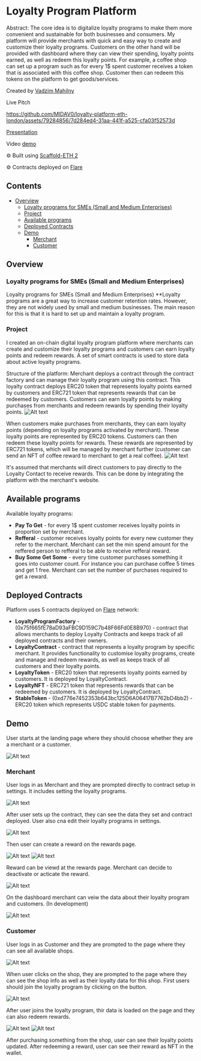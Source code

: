 # Loyalty Program Platform

Abstract: The core idea is to digitalize loyalty programs to make them more convenient and sustainable for both businesses and consumers. My platform will provide merchants with quick and easy way to create and customize their loyalty programs. Customers on the other hand will be provided with dashboard where they can view their spending, loyalty points earned, as well as redeem this loyalty points. For example, a coffee shop can set up a program such as for every 1$ spent customer receives a token that is associated with this coffee shop. Customer then can redeem this tokens on the platform to get goods/services.

Created by [Vadzim Mahilny](https://www.linkedin.com/in/vadzim-mahilny/)

Live Pitch

https://github.com/MIDAV0/loyalty-platform-eth-london/assets/79284856/7d284ed4-31aa-441f-a525-cfa03f52573d

[Presentation](https://www.canva.com/design/DAFyqBDy-Sw/GlzFLGKq6cbgrHBwpnJOJA/edit?utm_content=DAFyqBDy-Sw&utm_campaign=designshare&utm_medium=link2&utm_source=sharebutton)

Video [demo](https://drive.google.com/file/d/1g5tJsOYd4R0-0TINwypTByCozN1Y8T9T/view?usp=sharing)

⚙️ Built using [Scaffold-ETH 2](https://scaffoldeth.io/)

⚙️ Contracts deployed on [Flare](https://flare.network/)

## Contents

- [Overview](#overview)
  - [Loyalty programs for SMEs (Small and Medium Enterprises)](#loyalty-programs-for-smes-small-and-medium-enterprises)
  - [Project](#project)
  - [Available programs](#available-programs)
  - [Deployed Contracts](#deployed-contracts)
  - [Demo](#demo)
    - [Merchant](#merchant)
    - [Customer](#customer)

## Overview

### Loyalty programs for SMEs (Small and Medium Enterprises)
Loyalty programs for SMEs (Small and Medium Enterprises)
**Loyalty programs are a great way to increase customer retention rates. However, they are not widely used by small and medium businesses. The main reason for this is that it is hard to set up and maintain a loyalty program.

### Project

I created an on-chain digital loyalty program platform where merchants can create and customize their loyalty programs and customers can earn loyalty points and redeem rewards. A set of smart contracts is used to store data about active loyalty programs.

Structure of the platform:
Merchant deploys a contract through the contract factory and can manage their loyalty program using this contract. This loyalty contract deploys ERC20 token that represents loyalty points earned by customers and ERC721 token that represents rewards that can be redeemed by customers. Customers can earn loyalty points by making purchases from merchants and redeem rewards by spending their loyalty points.
![Alt text](<ETHLondon-Merchant Flow.png>)

When customers make purchases from merchants, they can earn loyalty points (depending on loyalty programs activated by merchant). These loyalty points are represented by ERC20 tokens. Customers can then redeem these loyalty points for rewards. These rewards are represented by ERC721 tokens, which will be managed by merchant further (customer can send an NFT of coffee reward to merchant to get a real coffee).
![Alt text](<ETHLondon-Customer Flow.png>)

It's assumed that merchants will direct customers to pay directly to the Loyalty Contact to receive rewards. This can be done by integrating the platform with the merchant's website. 

## Available programs

Available loyalty programs:
- **Pay To Get** - for every 1$ spent customer receives loyalty points in proportion set by merchant.
- **Refferal** - customer receives loyalty points for every new customer they refer to the merchant. Merchant can set the min spend amount for the reffered person to refferal to be able to receive refferal reward.
- **Buy Some Get Some** - every time customer purchases something it goes into customer count. For instance you can purchase coffee 5 times and get 1 free. Merchant can set the number of purchases required to get a reward.

## Deployed Contracts

Platform uses 5 contracts deployed on [Flare](https://flare.network/) network:
- **LoyaltyProgramFactory** - (0x75f665fE78aD93aFBC9D159C7b48F66Fd0E8B970) - contract that allows merchants to deploy Loyalty Contracts and keeps track of all deployed contracts and their owners.
- **LoyaltyContract** - contract that represents a loyalty program by specific merchant. It provides functionality to customise loyalty programs, create and manage and redeem rewards, as well as keeps track of all customers and their loyalty points.
- **LoyaltyToken** - ERC20 token that represents loyalty points earned by customers. It is deployed by LoyaltyContract.
- **LoyaltyNFT** - ERC721 token that represents rewards that can be redeemed by customers. It is deployed by LoyaltyContract.
- **StableToken** - (0xd776e7452353b643bc125D6A06417B7762bD4bb2) -  ERC20 token which represents USDC stable token for payments.

## Demo

User starts at the landing page where they should choose whether they are a merchant or a customer.

![Alt text](<Screenshot 2023-10-29 at 04.43.18.png>)

### Merchant
User logs in as Merchant and they are prompted directly to contract setup in settings. It includes setting the loyalty programs.

![Alt text](<Screenshot 2023-10-29 at 04.47.44.png>)

After user sets up the contract, they can see the data they set and contract deployed. User also cna edit their loyalty programs in settings.

![Alt text](<Screenshot 2023-10-29 at 04.51.02.png>)

Then user can create a reward on the rewards page.

![Alt text](<Screenshot 2023-10-29 at 04.53.20.png>)
![Alt text](<Screenshot 2023-10-29 at 04.53.55.png>)

Reward can be viewd at the rewards page. Merchant can decide to deactivate or acticate the reward.

![Alt text](<Screenshot 2023-10-29 at 04.55.43.png>)

On the dashboard merchant can veiw the data about their loyalty program and customers. (In development)

![Alt text](<Screenshot 2023-10-29 at 04.56.31.png>)

### Customer

User logs in as Customer and they are prompted to the page where they can see all available shops.

![Alt text](<Screenshot 2023-10-29 at 04.58.14.png>)

When user clicks on the shop, they are prompted to the page where they can see the shop info as well as their loyalty data for this shop. First users should join the loyalty program by clicking on the button.

![Alt text](<Screenshot 2023-10-29 at 05.00.14.png>)

After user joins the loyalty program, thir data is loaded on the page and they can also redeem rewards.

![Alt text](<Screenshot 2023-10-29 at 05.02.27.png>)
![Alt text](<Screenshot 2023-10-29 at 05.02.53.png>)

After purchasing something from the shop, user can see their loyalty points updated. After redeeming a reward, user can see their reward as NFT in the wallet.
